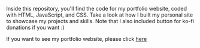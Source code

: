 Inside this repository, you'll find the code for my portfolio website, coded with HTML, JavaScript, and CSS.
Take a look at how I built my personal site to showcase my projects and skills. Note that I also included button for ko-fi donations if you want :)

If you want to see my portfolio website, please click [here](https://ricardo-marques-digital-cv.streamlit.app/)

